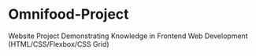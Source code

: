 # Omnifood-Project
Website Project Demonstrating Knowledge in Frontend Web Development (HTML/CSS/Flexbox/CSS Grid)
